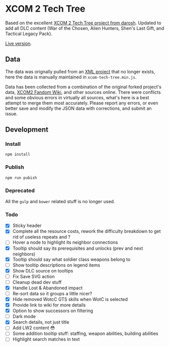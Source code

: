 # XCOM 2 Tech Tree

Based on the excellent [XCOM 2 Tech Tree project from darosh](https://darosh.github.io/xcom2-tech-tree/). Updated to add all DLC content (War of the Chosen, Alien Hunters, Shen's Last Gift, and Tactical Legacy Pack).

[Live version](https://aaronbeall.github.io/xcom2-tech-tree/).

## Data

The data was orignally pulled from an [XML project](https://github.com/mstum/xcom2) that no longer exists, here the data is manually maintained in `xcom-tech-tree.min.js`. 

Data has been collected from a combination of the original forked project's data, [XCOM2 Fandom Wiki](https://xcom.fandom.com/wiki/XCOM_2), and other sources online. There were conflicts and some obvious errors in virtually all sources, what's here is a best attempt to merge them most accurately. Please report any errors, or even better save and modify the JSON data with corrections, and submit an issue.

## Development

### Install

```
npm install
```

### Publish

```
npm run pubish
```

### Deprecated

All the `gulp` and `bower` related stuff is no longer used.

### Todo

- [x] Sticky header
- [x] Complete all the resource costs, rework the difficulty breakdown to get rid of useless repeats and ?
- [ ] Hover a node to highlight its neighbor connections
- [x] Tooltip should say its prerequisites and unlocks (prev and next neighbors)
- [x] Tooltip should say what soldier class weapons belong to
- [ ] Show tooltip descriptions on legend items
- [x] Show DLC source on tooltips
- [ ] Fix Save SVG action
- [ ] Cleanup dead dev stuff
- [x] Handle Lost & Abandoned impact
- [ ] Re-sort data so it groups a little nicer?
- [x] Hide removed WotcC GTS skills when WotC is selected
- [x] Provide link to wiki for more details
- [x] Option to show successors on filtering
- [ ] Dark mode
- [x] Search details, not just title
- [ ] Add LW2 content 😳
- [ ] Some addition tooltip stuff: staffing, weapon abilities, building abilities
- [ ] Highlight search matches in text